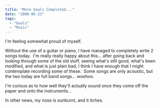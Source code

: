 ```yaml
---
title: "More Goals Completed..."
date: "2008-06-23"
tags:
  - "Goals"
  - "Music"
---
```


I'm feeling somewhat proud of myself.

Without the use of a guitar or piano, I have managed to completely write 2 songs today.  I'm really really happy about this... after going back and looking through some of the old stuff, seeing what's still good, what's been modified, and what is just plain bad, I think I have enough that I might contemplate recording some of these.  Some songs are only acoustic, but the two today are full band songs... woohoo.

I'm curious as to how well they'll actually sound once they come off the paper and onto the instruments...

In other news, my nose is sunburnt, and it itches.
